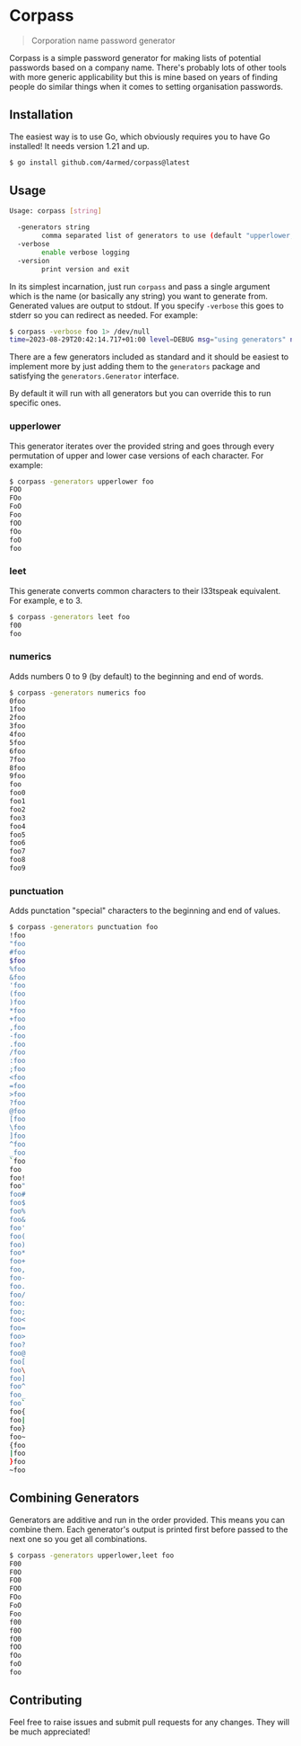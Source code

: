 # Corpass

> Corporation name password generator

Corpass is a simple password generator for making lists of potential passwords based on a company name. There's probably lots of other tools with more generic applicability but this is mine based on years of finding people do similar things when it comes to setting organisation passwords.

## Installation

The easiest way is to use Go, which obviously requires you to have Go installed! It needs version 1.21 and up.

```bash
$ go install github.com/4armed/corpass@latest
```

## Usage

```bash
Usage: corpass [string]

  -generators string
        comma separated list of generators to use (default "upperlower,leet,numerics,punctuation")
  -verbose
        enable verbose logging
  -version
        print version and exit
```

In its simplest incarnation, just run `corpass` and pass a single argument which is the name (or basically any string) you want to generate from. Generated values are output to stdout. If you specify `-verbose` this goes to stderr so you can redirect as needed. For example:

```bash
$ corpass -verbose foo 1> /dev/null
time=2023-08-29T20:42:14.717+01:00 level=DEBUG msg="using generators" names="[upperlower leet numerics punctuation]"
```

There are a few generators included as standard and it should be easiest to implement more by just adding them to the `generators` package and satisfying the `generators.Generator` interface.

By default it will run with all generators but you can override this to run specific ones.

### upperlower

This generator iterates over the provided string and goes through every permutation of upper and lower case versions of each character. For example:

```bash
$ corpass -generators upperlower foo
FOO
FOo
FoO
Foo
fOO
fOo
foO
foo
```

### leet

This generate converts common characters to their l33tspeak equivalent. For example, e to 3.

```bash
$ corpass -generators leet foo
f00
foo
```

### numerics

Adds numbers 0 to 9 (by default) to the beginning and end of words.

```bash
$ corpass -generators numerics foo
0foo
1foo
2foo
3foo
4foo
5foo
6foo
7foo
8foo
9foo
foo
foo0
foo1
foo2
foo3
foo4
foo5
foo6
foo7
foo8
foo9
```

### punctuation

Adds punctation "special" characters to the beginning and end of values.

```bash
$ corpass -generators punctuation foo
!foo
"foo
#foo
$foo
%foo
&foo
'foo
(foo
)foo
*foo
+foo
,foo
-foo
.foo
/foo
:foo
;foo
<foo
=foo
>foo
?foo
@foo
[foo
\foo
]foo
^foo
_foo
`foo
foo
foo!
foo"
foo#
foo$
foo%
foo&
foo'
foo(
foo)
foo*
foo+
foo,
foo-
foo.
foo/
foo:
foo;
foo<
foo=
foo>
foo?
foo@
foo[
foo\
foo]
foo^
foo_
foo`
foo{
foo|
foo}
foo~
{foo
|foo
}foo
~foo
```

## Combining Generators

Generators are additive and run in the order provided. This means you can combine them. Each generator's output is printed first before passed to the next one so you get all combinations.

```bash
$ corpass -generators upperlower,leet foo
F00
F0O
FO0
FOO
FOo
FoO
Foo
f00
f0O
fO0
fOO
fOo
foO
foo
```

## Contributing

Feel free to raise issues and submit pull requests for any changes. They will be much appreciated!